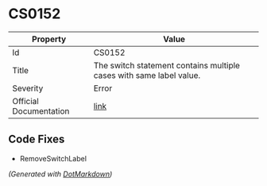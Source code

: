 # CS0152

| Property               | Value                                                                |
| ---------------------- | -------------------------------------------------------------------- |
| Id                     | CS0152                                                               |
| Title                  | The switch statement contains multiple cases with same label value\. |
| Severity               | Error                                                                |
| Official Documentation | [link](http://docs.microsoft.com/en-us/dotnet/csharp/misc/cs0152)    |

## Code Fixes

* RemoveSwitchLabel

*\(Generated with [DotMarkdown](http://github.com/JosefPihrt/DotMarkdown)\)*